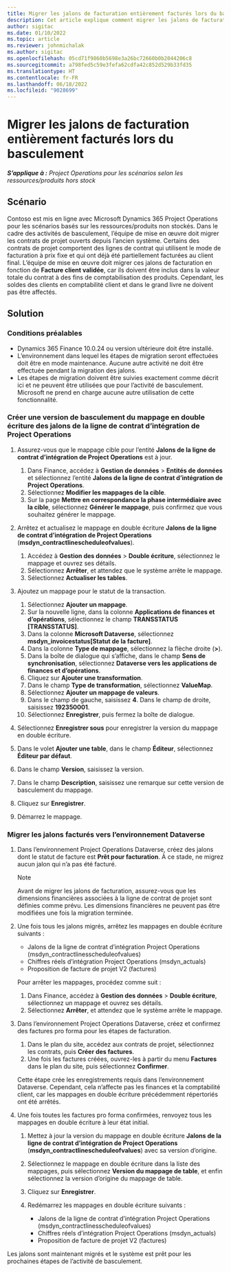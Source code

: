```yaml
---
title: Migrer les jalons de facturation entièrement facturés lors du basculement
description: Cet article explique comment migrer les jalons de facturation à prix fixe qui ont été facturés au client pour les contrats de projet ouverts avant la date de mise en service.
author: sigitac
ms.date: 01/10/2022
ms.topic: article
ms.reviewer: johnmichalak
ms.author: sigitac
ms.openlocfilehash: 05cd71f9860b5698e3a26bc72660b0b2044206c8
ms.sourcegitcommit: a798fed5c59e3fefa62cdfa42c852d529b33fd35
ms.translationtype: HT
ms.contentlocale: fr-FR
ms.lasthandoff: 06/18/2022
ms.locfileid: "9028699"
---
```

# <a name="migrate-fully-invoiced-billing-milestones-at-cutover"></a>Migrer les jalons de facturation entièrement facturés lors du basculement

_**S’applique à :** Project Operations pour les scénarios selon les ressources/produits hors stock_

## <a name="scenario"></a>Scénario

Contoso est mis en ligne avec Microsoft Dynamics 365 Project Operations pour les scénarios basés sur les ressources/produits non stockés. Dans le cadre des activités de basculement, l’équipe de mise en œuvre doit migrer les contrats de projet ouverts depuis l’ancien système. Certains des contrats de projet comportent des lignes de contrat qui utilisent le mode de facturation à prix fixe et qui ont déjà été partiellement facturées au client final. L’équipe de mise en œuvre doit migrer ces jalons de facturation en fonction de **Facture client validée**, car ils doivent être inclus dans la valeur totale du contrat à des fins de comptabilisation des produits. Cependant, les soldes des clients en comptabilité client et dans le grand livre ne doivent pas être affectés.

## <a name="solution"></a>Solution

### <a name="prerequisites"></a>Conditions préalables

- Dynamics 365 Finance 10.0.24 ou version ultérieure doit être installé.
- L’environnement dans lequel les étapes de migration seront effectuées doit être en mode maintenance. Aucune autre activité ne doit être effectuée pendant la migration des jalons.
- Les étapes de migration doivent être suivies exactement comme décrit ici et ne peuvent être utilisées que pour l’activité de basculement. Microsoft ne prend en charge aucune autre utilisation de cette fonctionnalité.

### <a name="create-a-cutover-version-of-the-project-operations-integration-contract-line-milestones-dual-write-map"></a>Créer une version de basculement du mappage en double écriture des jalons de la ligne de contrat d’intégration de Project Operations 

1. Assurez-vous que le mappage cible pour l’entité **Jalons de la ligne de contrat d’intégration de Project Operations** est à jour. 

    1. Dans Finance, accédez à **Gestion de données** \> **Entités de données** et sélectionnez l’entité **Jalons de la ligne de contrat d’intégration de Project Operations**. 
    2. Sélectionnez **Modifier les mappages de la cible**. 
    3. Sur la page **Mettre en correspondance la phase intermédiaire avec la cible**, sélectionnez **Générer le mappage**, puis confirmez que vous souhaitez générer le mappage.

2. Arrêtez et actualisez le mappage en double écriture **Jalons de la ligne de contrat d’intégration de Project Operations** (**msdyn\_contractlinescheduleofvalues**). 

    1. Accédez à **Gestion des données** \> **Double écriture**, sélectionnez le mappage et ouvrez ses détails. 
    2. Sélectionnez **Arrêter**, et attendez que le système arrête le mappage. 
    3. Sélectionnez **Actualiser les tables**.

3. Ajoutez un mappage pour le statut de la transaction.

    1. Sélectionnez **Ajouter un mappage**.
    2. Sur la nouvelle ligne, dans la colonne **Applications de finances et d’opérations**, sélectionnez le champ **TRANSSTATUS \[TRANSSTATUS\]**.
    3. Dans la colonne **Microsoft Dataverse**, sélectionnez **msdyn\_invoicestatus\[Statut de la facture\]**.
    4. Dans la colonne **Type de mappage**, sélectionnez la flèche droite (**\>**).
    5. Dans la boîte de dialogue qui s’affiche, dans le champ **Sens de synchronisation**, sélectionnez **Dataverse vers les applications de finances et d’opérations**.
    6. Cliquez sur **Ajouter une transformation**.
    7. Dans le champ **Type de transformation**, sélectionnez **ValueMap**.
    8. Sélectionnez **Ajouter un mappage de valeurs**.
    9. Dans le champ de gauche, saisissez **4**. Dans le champ de droite, saisissez **192350001**. 
    10. Sélectionnez **Enregistrer**, puis fermez la boîte de dialogue.

4. Sélectionnez **Enregistrer sous** pour enregistrer la version du mappage en double écriture. 
5. Dans le volet **Ajouter une table**, dans le champ **Éditeur**, sélectionnez **Éditeur par défaut**.
6. Dans le champ **Version**, saisissez la version.
7. Dans le champ **Description**, saisissez une remarque sur cette version de basculement du mappage. 
8. Cliquez sur **Enregistrer**.
9. Démarrez le mappage.

### <a name="migrate-invoiced-milestones-to-the-dataverse-environment"></a>Migrer les jalons facturés vers l’environnement Dataverse

1. Dans l’environnement Project Operations Dataverse, créez des jalons dont le statut de facture est **Prêt pour facturation**. À ce stade, ne migrez aucun jalon qui n’a pas été facturé.

    > [!NOTE]
    > Avant de migrer les jalons de facturation, assurez-vous que les dimensions financières associées à la ligne de contrat de projet sont définies comme prévu. Les dimensions financières ne peuvent pas être modifiées une fois la migration terminée.

2. Une fois tous les jalons migrés, arrêtez les mappages en double écriture suivants :

    - Jalons de la ligne de contrat d’intégration Project Operations (msdyn\_contractlinesscheduleofvalues)
    - Chiffres réels d’intégration Project Operations (msdyn\_actuals)
    - Proposition de facture de projet V2 (factures)

    Pour arrêter les mappages, procédez comme suit :

    1. Dans Finance, accédez à **Gestion des données** \> **Double écriture**, sélectionnez un mappage et ouvrez ses détails.
    2. Sélectionnez **Arrêter**, et attendez que le système arrête le mappage.

3. Dans l’environnement Project Operations Dataverse, créez et confirmez des factures pro forma pour les étapes de facturation. 

    1. Dans le plan du site, accédez aux contrats de projet, sélectionnez les contrats, puis **Créer des factures**.
    2. Une fois les factures créées, ouvrez-les à partir du menu **Factures** dans le plan du site, puis sélectionnez **Confirmer**.

    Cette étape crée les enregistrements requis dans l’environnement Dataverse. Cependant, cela n’affecte pas les finances et la comptabilité client, car les mappages en double écriture précédemment répertoriés ont été arrêtés.

4. Une fois toutes les factures pro forma confirmées, renvoyez tous les mappages en double écriture à leur état initial.

    1. Mettez à jour la version du mappage en double écriture **Jalons de la ligne de contrat d’intégration de Project Operations** (**msdyn\_contractlinescheduleofvalues**) avec sa version d’origine. 
    2. Sélectionnez le mappage en double écriture dans la liste des mappages, puis sélectionnez **Version du mappage de table**, et enfin sélectionnez la version d’origine du mappage de table.
    3. Cliquez sur **Enregistrer**.
    4. Redémarrez les mappages en double écriture suivants :

        - Jalons de la ligne de contrat d’intégration Project Operations (msdyn\_contractlinesscheduleofvalues)
        - Chiffres réels d’intégration Project Operations (msdyn\_actuals)
        - Proposition de facture de projet V2 (factures)

Les jalons sont maintenant migrés et le système est prêt pour les prochaines étapes de l’activité de basculement.

